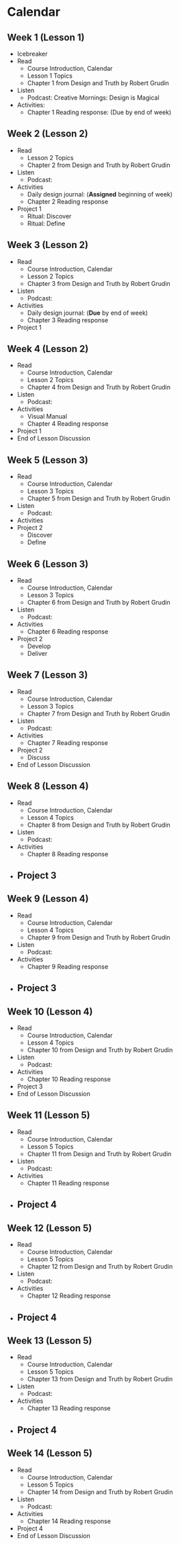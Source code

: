 # Calendar

## Week 1 (Lesson 1)

- Icebreaker
- Read
  - Course Introduction, Calendar
  - Lesson 1 Topics
  - Chapter 1 from Design and Truth by Robert Grudin
- Listen
  - Podcast: Creative Mornings: Design is Magical
- Activities:
  - Chapter 1 Reading response: (Due by end of week)

## Week 2 (Lesson 2)

- Read
  - Lesson 2 Topics
  - Chapter 2 from Design and Truth by Robert Grudin
- Listen
  - Podcast:
- Activities
  - Daily design journal: (**Assigned** beginning of week)
  - Chapter 2 Reading response
- Project 1
  -  Ritual: Discover
  -  Ritual: Define

## Week 3 (Lesson 2)

- Read
  - Course Introduction, Calendar
  - Lesson 2 Topics
  - Chapter 3 from Design and Truth by Robert Grudin
- Listen
  - Podcast: 
- Activities
  - Daily design journal: (**Due** by end of week)
  - Chapter 3 Reading response
- Project 1


## Week 4 (Lesson 2)

- Read
  - Course Introduction, Calendar
  - Lesson 2 Topics
  - Chapter 4 from Design and Truth by Robert Grudin
- Listen
  - Podcast: 
- Activities
  - Visual Manual
  - Chapter 4 Reading response
- Project 1
- End of Lesson Discussion

  
## Week 5 (Lesson 3)

- Read
  - Course Introduction, Calendar
  - Lesson 3 Topics
  - Chapter 5 from Design and Truth by Robert Grudin
- Listen
  - Podcast:
- Activities
- Project 2
  -  Discover
  -  Define

## Week 6 (Lesson 3)

- Read
  - Course Introduction, Calendar
  - Lesson 3 Topics
  - Chapter 6 from Design and Truth by Robert Grudin
- Listen
  - Podcast:
- Activities
  - Chapter 6 Reading response
- Project 2
  -  Develop
  -  Deliver

## Week 7 (Lesson 3)

- Read
  - Course Introduction, Calendar
  - Lesson 3 Topics
  - Chapter 7 from Design and Truth by Robert Grudin
- Listen
  - Podcast:
- Activities
  - Chapter 7 Reading response
- Project 2
  -  Discuss 
- End of Lesson Discussion

## Week 8 (Lesson 4)

- Read
  - Course Introduction, Calendar
  - Lesson 4 Topics
  - Chapter 8 from Design and Truth by Robert Grudin
- Listen
  - Podcast:
- Activities
  - Chapter 8 Reading response
- Project 3
  -  
## Week 9 (Lesson 4)

- Read
  - Course Introduction, Calendar
  - Lesson 4 Topics
  - Chapter 9 from Design and Truth by Robert Grudin
- Listen
  - Podcast:
- Activities
  - Chapter 9 Reading response
- Project 3
  -  
## Week 10 (Lesson 4)

- Read
  - Course Introduction, Calendar
  - Lesson 4 Topics
  - Chapter 10 from Design and Truth by Robert Grudin
- Listen
  - Podcast:
- Activities
  - Chapter 10 Reading response
- Project 3
- End of Lesson Discussion 
## Week 11 (Lesson 5)

- Read
  - Course Introduction, Calendar
  - Lesson 5 Topics
  - Chapter 11 from Design and Truth by Robert Grudin
- Listen
  - Podcast:
- Activities
  - Chapter 11 Reading response
- Project 4
  -  
## Week 12 (Lesson 5)

- Read
  - Course Introduction, Calendar
  - Lesson 5 Topics
  - Chapter 12 from Design and Truth by Robert Grudin
- Listen
  - Podcast:
- Activities
  - Chapter 12 Reading response
- Project 4
  -  
## Week 13 (Lesson 5)

- Read
  - Course Introduction, Calendar
  - Lesson 5 Topics
  - Chapter 13 from Design and Truth by Robert Grudin
- Listen
  - Podcast:
- Activities
  - Chapter 13 Reading response
- Project 4
  -  
## Week 14 (Lesson 5)

- Read
  - Course Introduction, Calendar
  - Lesson 5 Topics
  - Chapter 14 from Design and Truth by Robert Grudin
- Listen
  - Podcast:
- Activities
  - Chapter 14 Reading response
- Project 4
- End of Lesson Discussion 
